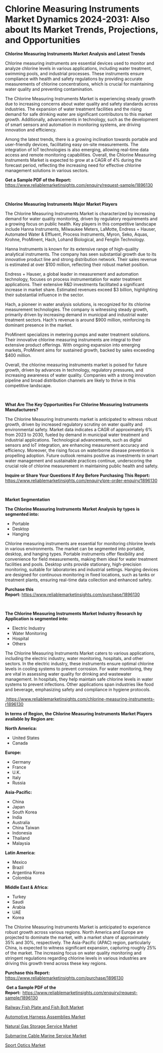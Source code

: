 <p><h1>Chlorine Measuring Instruments Market Dynamics 2024-2031: Also about Its Market Trends, Projections, and Opportunities</h1></p><p><strong>Chlorine Measuring Instruments Market Analysis and Latest Trends</strong></p>
<p><p>Chlorine measuring instruments are essential devices used to monitor and analyze chlorine levels in various applications, including water treatment, swimming pools, and industrial processes. These instruments ensure compliance with health and safety regulations by providing accurate measurements of chlorine concentrations, which is crucial for maintaining water quality and preventing contamination.</p><p>The Chlorine Measuring Instruments Market is experiencing steady growth due to increasing concerns about water quality and safety standards across industries. The expansion of water treatment facilities and the rising demand for safe drinking water are significant contributors to this market growth. Additionally, advancements in technology, such as the development of smart sensors and automation in monitoring systems, are driving innovation and efficiency.</p><p>Among the latest trends, there is a growing inclination towards portable and user-friendly devices, facilitating easy on-site measurements. The integration of IoT technologies is also emerging, allowing real-time data access and remote monitoring capabilities. Overall, the Chlorine Measuring Instruments Market is expected to grow at a CAGR of 4% during the forecast period, reflecting the increasing need for effective chlorine management solutions in various sectors.</p></p>
<p><strong>Get a Sample PDF of the Report:&nbsp;</strong> <a href="https://www.reliablemarketinsights.com/enquiry/request-sample/1896130?utm_campaign=1772&utm_medium=2&utm_source=Github&utm_content=ia&utm_term=24102024&utm_id=chlorine-measuring-instruments">https://www.reliablemarketinsights.com/enquiry/request-sample/1896130</a></p>
<p>&nbsp;</p>
<p><strong>Chlorine Measuring Instruments Major Market Players</strong></p>
<p><p>The Chlorine Measuring Instruments Market is characterized by increasing demand for water quality monitoring, driven by regulatory requirements and a growing focus on public health. Key players in this competitive landscape include Hanna Instruments, Milwaukee Meters, LaMotte, Endress + Hauser, Automated Water & Effluent, Process Instruments, Myron, Seko, Aquas, Krohne, ProMinent, Hach, Lohand Biological, and Fenglin Technology.</p><p>Hanna Instruments is known for its extensive range of high-quality analytical instruments. The company has seen substantial growth due to its innovative product line and strong distribution network. Their sales revenue is estimated at over $100 million, reflecting their robust market position.</p><p>Endress + Hauser, a global leader in measurement and automation technology, focuses on process instrumentation for water treatment applications. Their extensive R&D investments facilitated a significant increase in market share. Estimated revenues exceed $3 billion, highlighting their substantial influence in the sector.</p><p>Hach, a pioneer in water analysis solutions, is recognized for its chlorine measurement technologies. The company is witnessing steady growth, primarily driven by increasing demand in municipal and industrial water treatment sectors. Hach's revenue is around $900 million, reinforcing its dominant presence in the market.</p><p>ProMinent specializes in metering pumps and water treatment solutions. Their innovative chlorine measuring instruments are integral to their extensive product offerings. With ongoing expansion into emerging markets, ProMinent aims for sustained growth, backed by sales exceeding $400 million.</p><p>Overall, the chlorine measuring instruments market is poised for future growth, driven by advances in technology, regulatory pressures, and increasing awareness of water quality. Companies with a strong innovation pipeline and broad distribution channels are likely to thrive in this competitive landscape.</p></p>
<p>&nbsp;</p>
<p><strong>What Are The Key Opportunities For Chlorine Measuring Instruments Manufacturers?</strong></p>
<p><p>The Chlorine Measuring Instruments market is anticipated to witness robust growth, driven by increased regulatory scrutiny on water quality and environmental safety. Market data indicates a CAGR of approximately 6% from 2023 to 2030, fueled by demand in municipal water treatment and industrial applications. Technological advancements, such as digital sensors and IoT integration, are enhancing measurement accuracy and efficiency. Moreover, the rising focus on waterborne disease prevention is propelling adoption. Future outlook remains positive as investments in smart water management and sustainable practices continue, underscoring the crucial role of chlorine measurement in maintaining public health and safety.</p></p>
<p><strong>Inquire or Share Your Questions If Any Before Purchasing This Report:</strong> <a href="https://www.reliablemarketinsights.com/enquiry/pre-order-enquiry/1896130?utm_campaign=1772&utm_medium=2&utm_source=Github&utm_content=ia&utm_term=24102024&utm_id=chlorine-measuring-instruments">https://www.reliablemarketinsights.com/enquiry/pre-order-enquiry/1896130</a></p>
<p>&nbsp;</p>
<p><strong>Market Segmentation</strong></p>
<p><strong>The Chlorine Measuring Instruments Market Analysis by types is segmented into:</strong></p>
<p><ul><li>Portable</li><li>Desktop</li><li>Hanging</li></ul></p>
<p><p>Chlorine measuring instruments are essential for monitoring chlorine levels in various environments. The market can be segmented into portable, desktop, and hanging types. Portable instruments offer flexibility and convenience for field measurements, making them ideal for water treatment facilities and pools. Desktop units provide stationary, high-precision monitoring, suitable for laboratories and industrial settings. Hanging devices are designed for continuous monitoring in fixed locations, such as tanks or treatment plants, ensuring real-time data collection and enhanced safety.</p></p>
<p><strong>Purchase this Report:&nbsp;</strong><a href="https://www.reliablemarketinsights.com/purchase/1896130?utm_campaign=1772&utm_medium=2&utm_source=Github&utm_content=ia&utm_term=24102024&utm_id=chlorine-measuring-instruments">https://www.reliablemarketinsights.com/purchase/1896130</a></p>
<p>&nbsp;</p>
<p><strong>The Chlorine Measuring Instruments Market Industry Research by Application is segmented into:</strong></p>
<p><ul><li>Electric Industry</li><li>Water Monitoring</li><li>Hospital</li><li>Others</li></ul></p>
<p><p>The Chlorine Measuring Instruments Market caters to various applications, including the electric industry, water monitoring, hospitals, and other sectors. In the electric industry, these instruments ensure optimal chlorine levels in cooling systems to prevent corrosion. For water monitoring, they are vital in assessing water quality for drinking and wastewater management. In hospitals, they help maintain safe chlorine levels in water systems to prevent infections. Other applications span industries like food and beverage, emphasizing safety and compliance in hygiene protocols.</p></p>
<p><a href="https://www.reliablemarketinsights.com/chlorine-measuring-instruments-r1896130?utm_campaign=1772&utm_medium=2&utm_source=Github&utm_content=ia&utm_term=24102024&utm_id=chlorine-measuring-instruments">&nbsp;https://www.reliablemarketinsights.com/chlorine-measuring-instruments-r1896130</a></p>
<p><strong>In terms of Region, the Chlorine Measuring Instruments Market Players available by Region are:</strong></p>
<p>
    <p> <strong> North America: </strong>
        <ul>
            <li>United States</li>
            <li>Canada</li>
        </ul>
        </p> 
    <p> <strong> Europe: </strong>
        <ul>
            <li>Germany</li>
            <li>France</li>
            <li>U.K.</li>
            <li>Italy</li>
            <li>Russia</li>
        </ul>
        </p> 
    <p> <strong> Asia-Pacific: </strong>
        <ul>
            <li>China</li>
            <li>Japan</li>
            <li>South Korea</li>
            <li>India</li>
            <li>Australia</li>
            <li>China Taiwan</li>
            <li>Indonesia</li>
            <li>Thailand</li>
            <li>Malaysia</li>
        </ul>
        </p> 
    <p> <strong> Latin America: </strong>
        <ul>
            <li>Mexico</li>
            <li>Brazil</li>
            <li>Argentina Korea</li>
            <li>Colombia</li>
        </ul>
        </p> 
    <p> <strong> Middle East & Africa: </strong>
        <ul>
            <li>Turkey</li>
            <li>Saudi</li>
            <li>Arabia</li>
            <li>UAE</li>
            <li>Korea</li>
        </ul>
    </p>
    </p>
<p><p>The Chlorine Measuring Instruments Market is anticipated to experience robust growth across various regions. North America and Europe are projected to dominate the market, with a market share of approximately 35% and 30%, respectively. The Asia-Pacific (APAC) region, particularly China, is expected to witness significant expansion, capturing roughly 25% of the market. The increasing focus on water quality monitoring and stringent regulations regarding chlorine levels in various industries are driving this growth trend across these key regions.</p></p>
<p><strong>Purchase this Report: </strong><a href="https://www.reliablemarketinsights.com/purchase/1896130?utm_campaign=1772&utm_medium=2&utm_source=Github&utm_content=ia&utm_term=24102024&utm_id=chlorine-measuring-instruments">https://www.reliablemarketinsights.com/purchase/1896130</a></p>
<p>&nbsp;<strong>Get a Sample PDF of the Report:&nbsp;&nbsp;</strong><a href="https://www.reliablemarketinsights.com/enquiry/request-sample/1896130?utm_campaign=1772&utm_medium=2&utm_source=Github&utm_content=ia&utm_term=24102024&utm_id=chlorine-measuring-instruments">https://www.reliablemarketinsights.com/enquiry/request-sample/1896130</a></p>
<p><strong></strong></p>
<p><p><a href="https://www.linkedin.com/pulse/railway-fish-plate-bolt-landscape-product-spectrum-market-trajectories-viszf?utm_campaign=1772&utm_medium=2&utm_source=Github&utm_content=ia&utm_term=24102024&utm_id=chlorine-measuring-instruments">Railway Fish Plate and Fish Bolt Market</a></p><p><a href="https://www.linkedin.com/pulse/automotive-harness-assemblies-market-industry-trends-forecast-vuelf?utm_campaign=1772&utm_medium=2&utm_source=Github&utm_content=ia&utm_term=24102024&utm_id=chlorine-measuring-instruments">Automotive Harness Assemblies Market</a></p><p><a href="https://www.linkedin.com/pulse/regional-adaptations-global-natural-gas-storage-service-market-xhtgf?utm_campaign=1772&utm_medium=2&utm_source=Github&utm_content=ia&utm_term=24102024&utm_id=chlorine-measuring-instruments">Natural Gas Storage Service Market</a></p><p><a href="https://www.linkedin.com/pulse/submarine-cable-marine-service-market-growth-outlook-from-1vm8f?utm_campaign=1772&utm_medium=2&utm_source=Github&utm_content=ia&utm_term=24102024&utm_id=chlorine-measuring-instruments">Submarine Cable Marine Service Market</a></p><p><a href="https://www.linkedin.com/pulse/future-innovation-global-sport-optics-market-growth-opportunities-pthuf?utm_campaign=1772&utm_medium=2&utm_source=Github&utm_content=ia&utm_term=24102024&utm_id=chlorine-measuring-instruments">Sport Optics Market</a></p></p>
